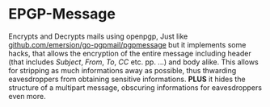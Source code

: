 # EPGP-Message
Encrypts and Decrypts mails using openpgp, Just like
[github.com/emersion/go-pgpmail/pgpmessage](https://godoc.org/github.com/emersion/go-pgpmail/pgpmessage)
but it implements some hacks, that allows the encryption of the entire message including
header (that includes _Subject_, _From_, _To_, _CC_ etc. pp. ...) and body alike.
This allows for stripping as much informations away as possible, thus thwarding eavesdroppers from obtaining
sensitive informations. __PLUS__ it hides the structure of a multipart message, obscuring informations
for eavesdroppers even more.

